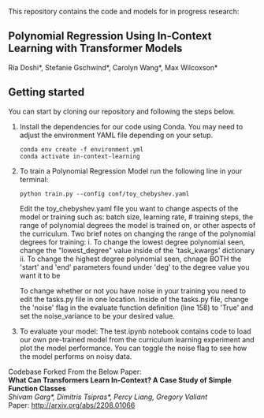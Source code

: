 This repository contains the code and models for in progress research:
## **Polynomial Regression Using In-Context Learning with Transformer Models**
Ria Doshi*, Stefanie Gschwind*, Carolyn Wang*, Max Wilcoxson* <br>


## Getting started
You can start by cloning our repository and following the steps below.

1. Install the dependencies for our code using Conda. You may need to adjust the environment YAML file depending on your setup.

    ```
    conda env create -f environment.yml
    conda activate in-context-learning
    ```

2. To train a Polynomial Regression Model run the following line in your terminal: 

    ```
    python train.py --config conf/toy_chebyshev.yaml
    ```

    Edit the toy_chebyshev.yaml file you want to change aspects of the model or training such as: batch size, learning rate, # training steps, the range of polynomial degrees the model is trained on, or other aspects of the curriculum. Two brief notes on changing the range of the polynomial degrees for training:
        i. To change the lowest degree polynomial seen, change the "lowest_degree" value inside of the 'task_kwargs' dictionary
        ii. To change the highest degree polynomial seen, chnage BOTH the 'start' and 'end' parameters found under 'deg' to the degree value you want it to be

    To change whether or not you have noise in your training you need to edit the tasks.py file in one location. Inside of the tasks.py file, change the 'noise' flag in the evaluate function definition (line 158) to 'True' and set the noise_variance to be your desired value.
    
3. To evaluate your model:
   The test.ipynb notebook contains code to load our own pre-trained model from the curriculum learning experiment and plot the model performance. You can toggle the noise flag to see how the model performs on noisy data.

Codebase Forked From the Below Paper: <br>
**What Can Transformers Learn In-Context? A Case Study of Simple Function Classes** <br>
*Shivam Garg\*, Dimitris Tsipras\*, Percy Liang, Gregory Valiant* <br>
Paper: http://arxiv.org/abs/2208.01066 <br><br>
